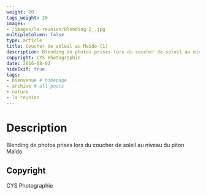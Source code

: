 ```yaml
---
weight: 20
tags_weight: 20
images:
- /images/la-reunion/Blending 2_.jpg
multipleColumn: false
type: article
title: Coucher de soleil au Maïdo (1)
description: Blending de photos prises lors du coucher de soleil au niveau du piton Maïdo
copyright: CYS Photographie
date: 2016-08-02
hideExif: true
tags:
- bienvenue # homepage
- archive # all posts
- nature
- la-reunion
---
```


# Description

Blending de photos prises lors du coucher de soleil au niveau du piton Maïdo

## Copyright

CYS Photographie
